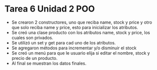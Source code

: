 # Tarea 6 Unidad 2 POO

- Se crearon 2 constructores, uno que reciba name, stock y price y otro que solo reciba name y price, esto para inicializar los atributos.
- Se creó una clase producto con los atributos name, stock y price, los cuales son privados.
- Se utilizó un set y get para cad uno de los atributos.
- Se agregaron métodos para incrementar y/o disminuir el stock
- Se creó un menú para que le usuario elija si editar el nombre, stock y precio de un producto.
- Al final se muestran los datos finales.
